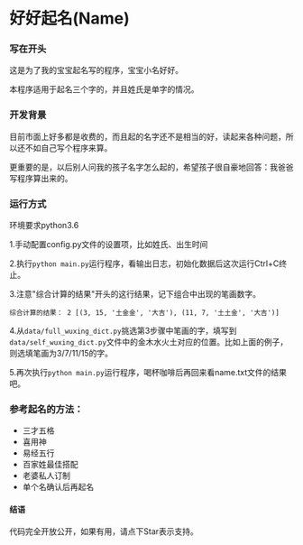 好好起名(Name)
========

### 写在开头

这是为了我的宝宝起名写的程序，宝宝小名好好。

本程序适用于起名三个字的，并且姓氏是单字的情况。

### 开发背景

目前市面上好多都是收费的，而且起的名字还不是相当的好，读起来各种问题，所以还不如自己写个程序来算。

更重要的是，以后别人问我的孩子名字怎么起的，希望孩子很自豪地回答：我爸爸写程序算出来的。

### 运行方式
环境要求python3.6

1.手动配置config.py文件的设置项，比如姓氏、出生时间

2.执行`python main.py`运行程序，看输出日志，初始化数据后这次运行Ctrl+C终止。

3.注意"综合计算的结果"开头的这行结果，记下组合中出现的笔画数字。
```text
综合计算的结果： 2 [(3, 15, '土金金', '大吉'), (11, 7, '土土金', '大吉')]
```

4.从`data/full_wuxing_dict.py`挑选第3步骤中笔画的字，填写到`data/self_wuxing_dict.py`文件中的金木水火土对应的位置。比如上面的例子，则选填笔画为3/7/11/15的字。

5.再次执行`python main.py`运行程序，喝杯咖啡后再回来看name.txt文件的结果吧。

### 参考起名的方法：

*  三才五格
*  喜用神
*  易经五行
*  百家姓最佳搭配
*  老婆私人订制
*  单个名确认后再起名

#### 结语
代码完全开放公开，如果有用，请点下Star表示支持。
